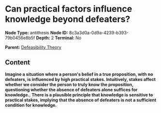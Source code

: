 # Can practical factors influence knowledge beyond defeaters?

**Node Type:** antithesis
**Node ID:** 8c3a3d0a-0d9a-4239-b393-79b0456e8b5f
**Depth:** 2
**Terminal:** No

**Parent:** [Defeasibility Theory](defeasibility-theory.md)

## Content

**Imagine a situation where a person's belief in a true proposition, with no defeaters, is influenced by high practical stakes. Intuitively, stakes affect whether we consider the person to truly know the proposition, questioning whether the absence of defeaters alone suffices for knowledge.**, **There is a plausible principle that knowledge is sensitive to practical stakes, implying that the absence of defeaters is not a sufficient condition for knowledge.**
